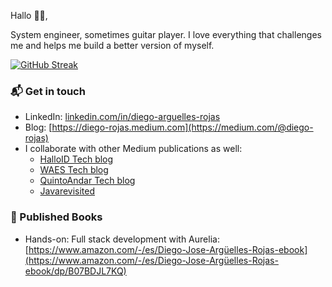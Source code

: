 Hallo 👋🏻,

System engineer, sometimes guitar player. I love everything that challenges me and helps me build a better version of myself.

[![GitHub Streak](https://streak-stats.demolab.com?user=Darguelles&theme=dark&mode=weekly&currStreakNum=EB5454&background=45%2C231FEB%2C495830)](https://git.io/streak-stats)

### 📬 Get in touch

- LinkedIn: [linkedin.com/in/diego-arguelles-rojas](https://www.linkedin.com/in/diego-rojas-nl/)
- Blog: [https://diego-rojas.medium.com](https://medium.com/@diego-rojas)
- I collaborate with other Medium publications as well:
    - [HalloID Tech blog](https://medium.com/halloid)
    - [WAES Tech blog](https://medium.com/wearewaes)
    - [QuintoAndar Tech blog](https://medium.com/quintoandar-tech-blog)
    - [Javarevisited](https://medium.com/javarevisited)

### 📕 Published Books

- Hands-on: Full stack development with Aurelia: 
  [https://www.amazon.com/-/es/Diego-Jose-Argüelles-Rojas-ebook](https://www.amazon.com/-/es/Diego-Jose-Argüelles-Rojas-ebook/dp/B07BDJL7KQ)
  
